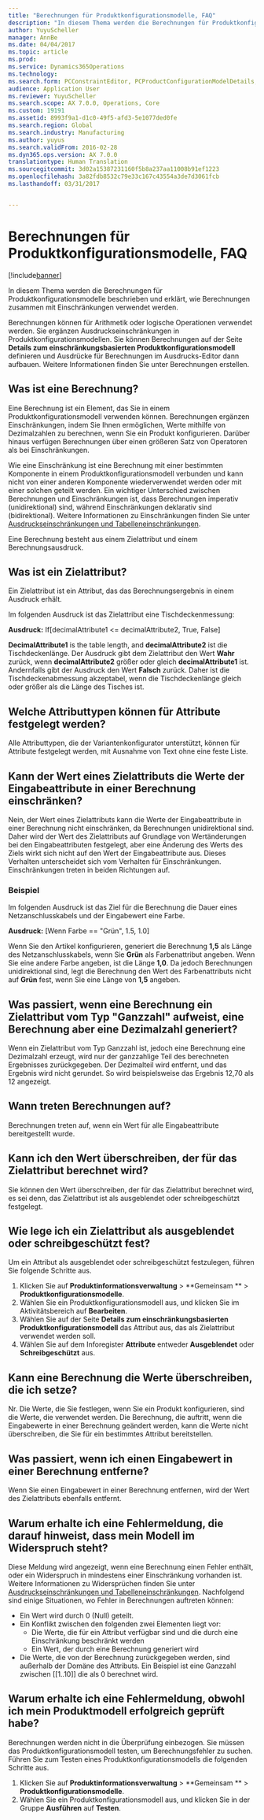 ```yaml
---
title: "Berechnungen für Produktkonfigurationsmodelle, FAQ"
description: "In diesem Thema werden die Berechnungen für Produktkonfigurationsmodelle beschrieben und erklärt, wie Berechnungen zusammen mit Einschränkungen verwendet werden."
author: YuyuScheller
manager: AnnBe
ms.date: 04/04/2017
ms.topic: article
ms.prod: 
ms.service: Dynamics365Operations
ms.technology: 
ms.search.form: PCConstraintEditor, PCProductConfigurationModelDetails, PCRuntimeConfigurator
audience: Application User
ms.reviewer: YuyuScheller
ms.search.scope: AX 7.0.0, Operations, Core
ms.custom: 19191
ms.assetid: 8993f9a1-d1c0-49f5-afd3-5e1077ded0fe
ms.search.region: Global
ms.search.industry: Manufacturing
ms.author: yuyus
ms.search.validFrom: 2016-02-28
ms.dyn365.ops.version: AX 7.0.0
translationtype: Human Translation
ms.sourcegitcommit: 3d02a15387231160f5b8a237aa11008b91ef1223
ms.openlocfilehash: 3a82fdb8532c79e33c167c43554a3de7d3061fcb
ms.lasthandoff: 03/31/2017


---
```


# <a name="calculations-for-product-configuration-models-faq"></a>Berechnungen für Produktkonfigurationsmodelle, FAQ

[!include[banner](../includes/banner.md)]


In diesem Thema werden die Berechnungen für Produktkonfigurationsmodelle beschrieben und erklärt, wie Berechnungen zusammen mit Einschränkungen verwendet werden.

Berechnungen können für Arithmetik oder logische Operationen verwendet werden. Sie ergänzen Ausdruckseinschränkungen in Produktkonfigurationsmodellen. Sie können Berechnungen auf der Seite **Details zum einschränkungsbasierten Produktkonfigurationsmodell** definieren und Ausdrücke für Berechnungen im Ausdrucks-Editor dann aufbauen. Weitere Informationen finden Sie unter Berechnungen erstellen.

## <a name="what-is-a-calculation"></a>Was ist eine Berechnung?
Eine Berechnung ist ein Element, das Sie in einem Produktkonfigurationsmodell verwenden können. Berechnungen ergänzen Einschränkungen, indem Sie Ihnen ermöglichen, Werte mithilfe von Dezimalzahlen zu berechnen, wenn Sie ein Produkt konfigurieren. Darüber hinaus verfügen Berechnungen über einen größeren Satz von Operatoren als bei Einschränkungen.  

Wie eine Einschränkung ist eine Berechnung mit einer bestimmten Komponente in einem Produktkonfigurationsmodell verbunden und kann nicht von einer anderen Komponente wiederverwendet werden oder mit einer solchen geteilt werden. Ein wichtiger Unterschied zwischen Berechnungen und Einschränkungen ist, dass Berechnungen imperativ (unidirektional) sind, während Einschränkungen deklarativ sind (bidirektional). Weitere Informationen zu Einschränkungen finden Sie unter [Ausdruckseinschränkungen und Tabelleneinschränkungen](expression-constraints-table-constraints-product-configuration-models.md).  

Eine Berechnung besteht aus einem Zielattribut und einem Berechnungsausdruck.

## <a name="what-is-a-target-attribute"></a>Was ist ein Zielattribut?
Ein Zielattribut ist ein Attribut, das das Berechnungsergebnis in einem Ausdruck erhält.  

Im folgenden Ausdruck ist das Zielattribut eine Tischdeckenmessung:  

**Ausdruck:** If\[decimalAttribute1 &lt;= decimalAttribute2, True, False\]  

**DecimalAttribute1** is the table length, and **decimalAttribute2** ist die Tischdeckenlänge. Der Ausdruck gibt dem Zielattribut den Wert **Wahr** zurück, wenn **decimalAttribute2** größer oder gleich **decimalAttribute1** ist. Andernfalls gibt der Ausdruck den Wert **Falsch** zurück. Daher ist die Tischdeckenabmessung akzeptabel, wenn die Tischdeckenlänge gleich oder größer als die Länge des Tisches ist.

## <a name="what-attribute-types-can-be-set-to-target-attributes"></a>Welche Attributtypen können für Attribute festgelegt werden?
Alle Attributtypen, die der Variantenkonfigurator unterstützt, können für Attribute festgelegt werden, mit Ausnahme von Text ohne eine feste Liste.

## <a name="can-the-value-of-a-target-attribute-restrict-the-values-of-the-input-attributes-in-a-calculation"></a>Kann der Wert eines Zielattributs die Werte der Eingabeattribute in einer Berechnung einschränken?
Nein, der Wert eines Zielattributs kann die Werte der Eingabeattribute in einer Berechnung nicht einschränken, da Berechnungen unidirektional sind. Daher wird der Wert des Zielattributs auf Grundlage von Wertänderungen bei den Eingabeattributen festgelegt, aber eine Änderung des Werts des Ziels wirkt sich nicht auf den Wert der Eingabeattribute aus. Dieses Verhalten unterscheidet sich vom Verhalten für Einschränkungen. Einschränkungen treten in beiden Richtungen auf.

### <a name="example"></a>Beispiel

Im folgenden Ausdruck ist das Ziel für die Berechnung die Dauer eines Netzanschlusskabels und der Eingabewert eine Farbe.  

**Ausdruck:** \[Wenn Farbe == "Grün", 1.5, 1.0\]  

Wenn Sie den Artikel konfigurieren, generiert die Berechnung **1,5** als Länge des Netzanschlusskabels, wenn Sie **Grün** als Farbenattribut angeben. Wenn Sie eine andere Farbe angeben, ist die Länge **1,0**. Da jedoch Berechnungen unidirektional sind, legt die Berechnung den Wert des Farbenattributs nicht auf **Grün** fest, wenn Sie eine Länge von **1,5** angeben.

## <a name="what-happens-if-a-calculation-has-a-target-attribute-of-the-integer-type-but-a-calculation-generates-a-decimal-number"></a>Was passiert, wenn eine Berechnung ein Zielattribut vom Typ "Ganzzahl" aufweist, eine Berechnung aber eine Dezimalzahl generiert?
Wenn ein Zielattribut vom Typ Ganzzahl ist, jedoch eine Berechnung eine Dezimalzahl erzeugt, wird nur der ganzzahlige Teil des berechneten Ergebnisses zurückgegeben. Der Dezimalteil wird entfernt, und das Ergebnis wird nicht gerundet. So wird beispielsweise das Ergebnis 12,70 als 12 angezeigt.

## <a name="when-do-calculations-occur"></a>Wann treten Berechnungen auf?
Berechnungen treten auf, wenn ein Wert für alle Eingabeattribute bereitgestellt wurde.

## <a name="can-i-overwrite-the-value-that-is-calculated-for-the-target-attribute"></a>Kann ich den Wert überschreiben, der für das Zielattribut berechnet wird?
Sie können den Wert überschreiben, der für das Zielattribut berechnet wird, es sei denn, das Zielattribut ist als ausgeblendet oder schreibgeschützt festgelegt.

## <a name="how-do-i-set-a-target-attribute-as-hidden-or-readonly"></a>Wie lege ich ein Zielattribut als ausgeblendet oder schreibgeschützt fest?
Um ein Attribut als ausgeblendet oder schreibgeschützt festzulegen, führen Sie folgende Schritte aus.

1.  Klicken Sie auf **Produktinformationsverwaltung** &gt; **Gemeinsam ** &gt; **Produktkonfigurationsmodelle**.
2.  Wählen Sie ein Produktkonfigurationsmodell aus, und klicken Sie im Aktivitätsbereich auf **Bearbeiten**.
3.  Wählen Sie auf der Seite **Details zum einschränkungsbasierten Produktkonfigurationsmodell** das Attribut aus, das als Zielattribut verwendet werden soll.
4.  Wählen Sie auf dem Inforegister **Attribute** entweder **Ausgeblendet** oder **Schreibgeschützt** aus.

## <a name="can-a-calculation-overwrite-the-values-that-i-set"></a>Kann eine Berechnung die Werte überschreiben, die ich setze?
Nr. Die Werte, die Sie festlegen, wenn Sie ein Produkt konfigurieren, sind die Werte, die verwendet werden. Die Berechnung, die auftritt, wenn die Eingabewerte in einer Berechnung geändert werden, kann die Werte nicht überschreiben, die Sie für ein bestimmtes Attribut bereitstellen.

## <a name="what-happens-if-i-remove-an-input-value-in-a-calculation"></a>Was passiert, wenn ich einen Eingabewert in einer Berechnung entferne?
Wenn Sie einen Eingabewert in einer Berechnung entfernen, wird der Wert des Zielattributs ebenfalls entfernt.

## <a name="why-do-i-receive-an-error-message-that-says-that-my-model-is-in-contradiction"></a>Warum erhalte ich eine Fehlermeldung, die darauf hinweist, dass mein Modell im Widerspruch steht?
Diese Meldung wird angezeigt, wenn eine Berechnung einen Fehler enthält, oder ein Widerspruch in mindestens einer Einschränkung vorhanden ist. Weitere Informationen zu Widersprüchen finden Sie unter [Ausdruckseinschränkungen und Tabelleneinschränkungen](expression-constraints-table-constraints-product-configuration-models.md). Nachfolgend sind einige Situationen, wo Fehler in Berechnungen auftreten können:

-   Ein Wert wird durch 0 (Null) geteilt.
-   Ein Konflikt zwischen den folgenden zwei Elementen liegt vor:
    -   Die Werte, die für ein Attribut verfügbar sind und die durch eine Einschränkung beschränkt werden
    -   Ein Wert, der durch eine Berechnung generiert wird
-   Die Werte, die von der Berechnung zurückgegeben werden, sind außerhalb der Domäne des Attributs. Ein Beispiel ist eine Ganzzahl zwischen \[[1..10]\] die als 0 berechnet wird.

## <a name="why-do-i-receive-an-error-message-even-though-i-successfully-validated-my-product-model"></a>Warum erhalte ich eine Fehlermeldung, obwohl ich mein Produktmodell erfolgreich geprüft habe?
Berechnungen werden nicht in die Überprüfung einbezogen. Sie müssen das Produktkonfigurationsmodell testen, um Berechnungsfehler zu suchen. Führen Sie zum Testen eines Produktkonfigurationsmodells die folgenden Schritte aus.

1.  Klicken Sie auf **Produktinformationsverwaltung** &gt; **Gemeinsam ** &gt; **Produktkonfigurationsmodelle**.
2.  Wählen Sie ein Produktkonfigurationsmodell aus, und klicken Sie in der Gruppe **Ausführen** auf **Testen**.





